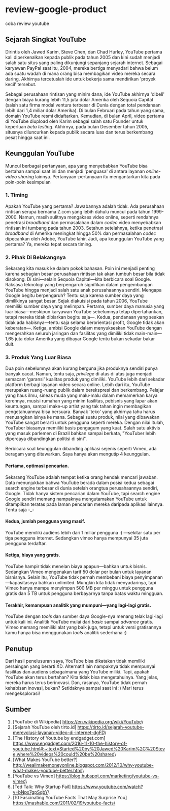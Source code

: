 # review-google-product
coba review youtube

## Sejarah Singkat YouTube
Dirintis oleh Jawed Karim, Steve Chen, dan Chad Hurley, YouTube pertama kali diperkenalkan kepada publik pada tahun 2005 dan kini sudah menjadi salah satu situs yang paling dikunjungi sepanjang sejarah internet. Sebagai karyawan PayPal saat itu, 2004, mereka bertiga menyadari bahwa belum ada suatu wadah di mana orang bisa membagikan video mereka secara daring. Akhirnya tercetuslah ide untuk bekerja sama mendirikan 'proyek kecil' tersebut.

Sebagai perusahaan rintisan yang minim dana, ide YouTube akhirnya 'dibeli' dengan biaya kurang lebih 11,5 juta dolar Amerika oleh Sequoia Capital (salah satu firma modal ventura terbesar di Dunia dengan total pendanaan lebih dari 1,4 miliar dolar Amerika). Di bulan Februari pada tahun yang sama, domain YouTube resmi didaftarkan. Kemudian, di bulan April, video pertama di YouTube diupload oleh Karim sebagai salah satu Founder untuk keperluan *beta testing*. Akhirnya, pada bulan Desember tahun 2005, situsnya diluncurkan kepada publik secara luas dan terus berkembang pesat hingga saat ini.

## Keunggulan YouTube
Muncul berbagai pertanyaan, apa yang menyebabkan YouTube bisa bertahan sampai saat ini  dan menjadi 'penguasa' di antara layanan *online-video sharing* lainnya. Pertanyaan-pertanyaan itu mengantarkan kita pada poin-poin kesimpulan

### 1. Timing
Apakah YouTube yang pertama? Jawabannya adalah tidak. Ada perusahaan rintisan serupa bernama Z.com yang lebih dahulu muncul pada tahun 1999-2000. Namun, masih sulitnya mengakses video online, seperti rendahnya penetrasi *broadband* dan permasalahan dalam *codec* video menyebabkan rintisan ini tumbang pada tahun 2003. Setahun setelahnya, ketika penetrasi *broadband* di Amerika meningkat hingga 50% dan permasalahan *codec* dipecahkan oleh Adobe, YouTube lahir. Jadi, apa keunggulan YouTube yang pertama? Ya, mereka tepat secara timing.

### 2. Pihak Di Belakangnya
Sekarang kita masuk ke dalam pokok bahasan. Poin ini menjadi penting karena sebagian besar perusahaan rintisan tak akan tumbuh besar bila tidak disokong. Di sini—selain Sequoia Capital—kita berbicara soal Google. Raksasa teknologi yang berpengaruh signifikan dalam pengembangan YouTube hingga menjadi salah satu anak perusahaannya sendiri. Mengapa Google begitu berpengaruh? Tentu saja karena sumber daya yang dimilikinya sangat besar. Sejak diakuisisi pada tahun 2006, YouTube memiliki sumber daya yang melimpah. Pertama, sumber daya manusia yang luar biasa—meskipun karyawan YouTube sebelumnya tetap dipertahankan, tetapi mereka tidak dibiarkan begitu saja—. Kedua, pendanaan yang seakan tidak ada habisnya—tentu saja selama berorientasi profit, Google tidak akan keberatan—. Ketiga, ambisi Google dalam menyukseskan YouTube dengan mengerahkan seluruh jaringan dan fasilitas yang dimiliki tidak main-main—1,65 juta dolar Amerika yang dibayar Google tentu bukan sekadar bakar duit.

### 3. Produk Yang Luar Biasa
Dua poin sebelumnya akan kurang berguna jika produknya sendiri punya banyak cacat. Namun, tentu saja, *privilege* di atas di atas juga menjadi semacam 'garansi' kualitas produk yang dimiliki. YouTube lebih dari sekadar platform berbagi layanan video secara online. Lebih dari itu, YouTube merupakan ruang-ruang publik dalam berekspresi dan berkembang. Pelajar yang haus ilmu, sineas muda yang malu-malu dalam memamerkan karya kerennya, musisi rumahan yang minim fasilitas, pebisnis yang lapar akan keuntungan, sampai make-up artist yang tak tahan ingin membagikan pengetahuannya bisa bersuara. Banyak 'teko' yang akhirnya tahu harus menuangkan isinya ke mana. Sebagai suatu produk, nilai yang dibawakan YouTube sangat berarti untuk pengguna seperti mereka. Dengan nilai itulah, YouTuber biasanya memiliki basis pengagum yang kuat. Salah satu aktivis yang masuk parlemen di Brazil bahkan sampai berkata, "YouTuber lebih dipercaya dibandingkan politisi di sini". 

Berbicara soal keunggulan dibanding aplikasi sejenis seperti Vimeo, ada beragam yang ditawarkan. Saya hanya akan mengutip 4 keunggulan.

#### Pertama, optimasi pencarian. 
Sekarang YouTube adalah tempat ketika orang hendak mencari jawaban. Data menunjukkan bahwa YouTube berada dalam posisi kedua sebagai search engine terbesar di dunia setelah orangtua perusahaannya sendiri, Google. Tidak hanya sistem pencarian dalam YouTube, tapi search engine Google sendiri memang nampaknya mengutamakan YouTube untuk ditampilkan teratas pada laman pencarian mereka daripada aplikasi lainnya. Tentu saja -_-

#### Kedua, jumlah pengguna yang masif. 
YouTube memiliki audiens lebih dari 1 miliar pengguna :) —sekitar satu per tiga pengguna internet. Sedangkan vimeo hanya mempunyai 35 juta pengguna terdaftar.

#### Ketiga, biaya yang gratis.
YouTube hampir tidak menelan biaya apapun—bahkan untuk bisnis. Sedangkan Vimeo mengenakan tarif 50 dolar per bulan untuk layanan bisnisnya. Selain itu, YouTube tidak pernah membebani biaya penyimpanan—kapasitasnya bahkan unlimited. Mungkin kita tidak menyadarinya, tapi Vimeo hanya mampu menyimpan 500 MB per minggu untuk pengguna gratis dan 5 TB untuk pengguna berbayarnya tanpa batas waktu mingguan. 

#### Terakhir, kemampuan analitik yang mumpuni—yang lagi-lagi gratis.
YouTube dengan *tools* dan sumber daya Google-nya menang telak lagi-lagi untuk kali ini. Analitik YouTube mulai dari *basic* sampai *advance* gratis. Vimeo memang memiliki alat yang baik juga, tetapi untuk versi gratisannya kamu hanya bisa menggunakan *tools* analitik sederhana :)

## Penutup
Dari hasil penelusuran saya, YouTube bisa dikatakan tidak memiliki persaingan yang berarti XD. Alternatif lain nampaknya tidak mempunyai fasilitas dan audiens sebagaimana yang YouTube miliki. Tapi, apakah YouTube akan terus bertahan? Kita tidak bisa mengetahuinya. Yang jelas, mereka harus terus berinovasi. Dan, rasanya, YouTube tidak pernah kehabisan inovasi, bukan? Setidaknya sampai saat ini :) Mari terus mengeksplorasi!

## Sumber
1. [YouTube di Wikipedia] <https://en.wikipedia.org/wiki/YouTube>\
2. [Sejarah YouTube oleh tirto.id]  <https://tirto.id/sejarah-youtube-merevolusi-layanan-video-di-internet-dgFD>\
3. [The History of Youtube by endgadget.com] <https://www.engadget.com/2016-11-10-the-history-of-youtube.html#:~:text=Started%20by%20Jawed%20Karim%2C%20Steve,where%20videos%20could%20be%20shared>\
4. [What Makes YouTube better?] <http://weallmakemoneyonline.blogspot.com/2012/10/why-youtube-what-makes-youtube-better.html>\
5. [YouTube vs Vimeo] <https://blog.hubspot.com/marketing/youtube-vs-vimeo>\
6. [Ted Talk: Why Startup Fail] <https://www.youtube.com/watch?v=bNpx7gpSqbY>\
7. [10 Fascinating YouTube Facts That May Surprise You] <https://mashable.com/2011/02/19/youtube-facts/>

